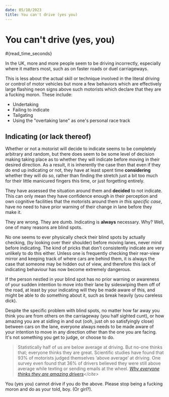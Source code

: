 ```yaml
---
date: 05/10/2023
title: You can't drive (yes you)
---
```

# You can't drive (yes, you)
#{read_time_seconds}

In the UK, more and more people seem to be driving incorrectly, especially where it matters most, such as on faster roads or duel carriageways.

This is less about the actual skill or technique involved in the literal driving or control of motor vehicles but more a few behaviors which are effectively large flashing neon signs above such motorists which declare that they are a fucking moron. These include:

- Undertaking
- Failing to indicate
- Tailgating
- Using the "overtaking lane" as one's personal race track

## Indicating (or lack thereof)
Whether or not a motorist will decide to indicate seems to be completely arbitrary and random, but there does seem to be some level of decision making taking place as to whether they will indicate before moving in their desired direction. As a result, it is inherently the case then that even if they do end up indicating or not, they have at least spent time **considering** whether they will do so, rather than finding the stretch just a bit too much for their little manicured fingers this time, or just forgetting entirely.

They have assessed the situation around them and **decided** to not indicate. This can only mean they have confidence enough in their perception and own cognitive facilities that the motorists around them *in this specific case*, have no need to have prior warning of their change in lane before they make it. 

They are wrong. They are dumb. Indicating is **always** necessary. Why? Well, one of many reasons are blind spots.

No one seems to ever physically check their blind spots by actually checking, (by looking over their shoulder) before moving lanes, never mind before indicating. The kind of pricks that don't consistently indicate are very unlikely to do this either. Unless one is frequently checking their rear-view mirror and keeping track of where cars are behind them, it is always the case that someone may be hidden out of view, and therefore this lack of indicating behaviour has now become extremely dangerous.

If the person nestled in your blind spot has no prior warning or awareness of your sudden intention to move into their lane by sideswiping them off of the road, at least by your indicating will they be made aware of this, and might be able to do something about it, such as break heavily (you careless dick).

Despite the specific problem with blind spots, no matter how far away you think you are from others on the carriageway (you half sighted cunt), or how amazing you are at sidling in and out (ooh, just oh so satisfyingly close) between cars on the lane, everyone always needs to be made aware of your intention to move in any direction other than the one you are facing. It's not something you get to judge, or choose to do.

> Statistically half of us are below average at driving. But no-one thinks that; everyone thinks they are great. Scientific studies have found that 93% of motorists judged themselves ‘above average’ at driving. One survey even found that 36% of drivers believed they were still above average while texting or sending emails at the wheel.  <cite>[ Why everyone thinks they are amazing drivers](https://www.regit.cars/car-news/why-everyone-thinks-they-are-amazing-drivers-69223#:~:text=Statistically%20half%20of%20us%20are,'above%20average'%20at%20driving.)</cite>

You (yes you) cannot drive if you do the above. Please stop being a fucking moron and do as your told, boy. (Or girl?).